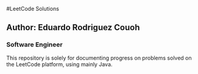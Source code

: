 #LeetCode Solutions

## Author: Eduardo Rodriguez Couoh
### Software Engineer

This repository is solely for documenting progress on problems solved on the LeetCode platform, using mainly Java.
